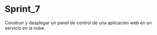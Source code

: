 # Sprint_7
Construir y desplegar un panel de control de una aplicación web en un servicio en la nube.
